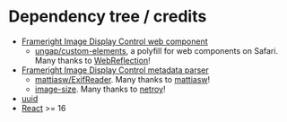 # Dependency tree / credits

- [Frameright Image Display Control web component](https://github.com/Frameright/image-display-control-web-component/)
    - [ungap/custom-elements](https://github.com/ungap/custom-elements), a polyfill
      for web components on Safari. Many thanks to
      [WebReflection](https://github.com/WebReflection)!
- [Frameright Image Display Control metadata parser](https://github.com/Frameright/image-display-control-metadata-parser/)
    - [mattiasw/ExifReader](https://github.com/mattiasw/ExifReader). Many thanks
      to [mattiasw](https://github.com/mattiasw)!
    - [image-size](https://github.com/image-size/image-size). Many thanks to
      [netroy](https://github.com/netroy)!
- [uuid](https://github.com/uuidjs/uuid)
- [React](https://react.dev/) >= 16
